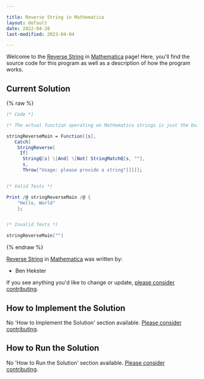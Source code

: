 ```yaml
---

title: Reverse String in Mathematica
layout: default
date: 2022-04-28
last-modified: 2023-04-04

---
```


Welcome to the [Reverse String](https://sampleprograms.io/projects/reverse-string) in [Mathematica](https://sampleprograms.io/languages/mathematica) page! Here, you'll find the source code for this program as well as a description of how the program works.

## Current Solution

{% raw %}

```mathematica
(* Code *)

(* The actual function operating on Mathematica strings is just the built-in StringReverse.  An outer function provides the 'user interface': *)

stringReverseMain = Function[{s},
   Catch[
    StringReverse[
     If[
      StringQ[s] \[And] \[Not] StringMatchQ[s, ""],
      s,
      Throw["Usage: please provide a string"]]]]];


(* Valid Tests *)

Print /@ stringReverseMain /@ {
    "Hello, World"
    };


(* Invalid Tests *)

stringReverseMain[""]
```

{% endraw %}

[Reverse String](https://sampleprograms.io/projects/reverse-string) in [Mathematica](https://sampleprograms.io/languages/mathematica) was written by:

- Ben Hekster

If you see anything you'd like to change or update, [please consider contributing](https://github.com/TheRenegadeCoder/sample-programs).

## How to Implement the Solution

No 'How to Implement the Solution' section available. [Please consider contributing](https://github.com/TheRenegadeCoder/sample-programs-website).

## How to Run the Solution

No 'How to Run the Solution' section available. [Please consider contributing](https://github.com/TheRenegadeCoder/sample-programs-website).